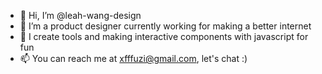 - 👋 Hi, I’m @leah-wang-design
- 👀 I’m a product designer currently working for making a better internet
- 🌱 I create tools and making interactive components with javascript for fun
- 📫 You can reach me at xfffuzi@gmail.com, let's chat :)


